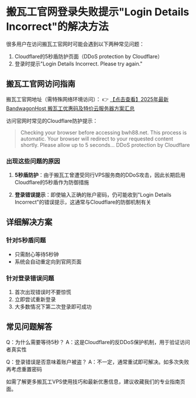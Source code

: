 # 搬瓦工官网登录失败提示"Login Details Incorrect"的解决方法

很多用户在访问搬瓦工官网时可能会遇到以下两种常见问题：
1. Cloudflare的5秒盾防护页面（DDoS protection by Cloudflare）
2. 登录时提示"Login Details Incorrect. Please try again."

## 搬瓦工官网访问指南

搬瓦工官网地址（需特殊网络环境访问）：
👉 [【点击查看】2025年最新 BandwagonHost 搬瓦工优惠码及特价云服务器方案汇总](https://bit.ly/banwagon)

访问官网时常见的Cloudflare防护提示：
> Checking your browser before accessing bwh88.net.
> This process is automatic. Your browser will redirect to your requested content shortly.
> Please allow up to 5 seconds...
> DDoS protection by Cloudflare

### 出现这些问题的原因

1. **5秒盾防护**：由于搬瓦工曾遭受同行VPS服务商的DDoS攻击，因此长期启用Cloudflare的5秒盾作为防御措施

2. **登录错误提示**：即使输入正确的账户密码，仍可能收到"Login Details Incorrect"的错误提示，这通常与Cloudflare的防御机制有关

## 详细解决方案

### 针对5秒盾问题
- 只需耐心等待5秒钟
- 系统会自动重定向到官网页面

### 针对登录错误问题
1. 首次出现错误时不要惊慌
2. 立即尝试重新登录
3. 大多数情况下第二次登录即可成功

## 常见问题解答

Q：为什么需要等待5秒？
A：这是Cloudflare的反DDoS保护机制，用于验证访问者真实性

Q：登录错误是否意味着账户被盗？
A：不一定，通常重试即可解决。如多次失败再考虑重置密码

如需了解更多搬瓦工VPS使用技巧和最新优惠信息，建议收藏我们的专业指南页面。